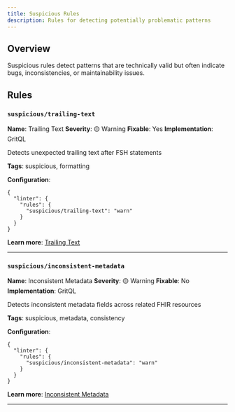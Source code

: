 ```yaml
---
title: Suspicious Rules
description: Rules for detecting potentially problematic patterns
---
```


## Overview

Suspicious rules detect patterns that are technically valid but often indicate bugs,
inconsistencies, or maintainability issues.

## Rules

### `suspicious/trailing-text`

**Name**: Trailing Text
**Severity**: 🟡 Warning
**Fixable**: Yes
**Implementation**: GritQL

Detects unexpected trailing text after FSH statements

**Tags**: suspicious, formatting

**Configuration**:

```jsonc
{
  "linter": {
    "rules": {
      "suspicious/trailing-text": "warn"
    }
  }
}
```

**Learn more**: [Trailing Text](https://octofhir.github.io/maki-rs/rules/suspicious/trailing-text)

---

### `suspicious/inconsistent-metadata`

**Name**: Inconsistent Metadata
**Severity**: 🟡 Warning
**Fixable**: No
**Implementation**: GritQL

Detects inconsistent metadata fields across related FHIR resources

**Tags**: suspicious, metadata, consistency

**Configuration**:

```jsonc
{
  "linter": {
    "rules": {
      "suspicious/inconsistent-metadata": "warn"
    }
  }
}
```

**Learn more**: [Inconsistent Metadata](https://octofhir.github.io/maki-rs/rules/suspicious/inconsistent-metadata)

---

